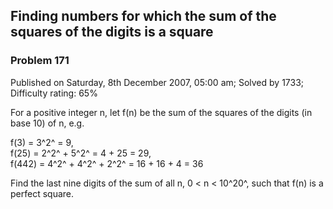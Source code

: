 Finding numbers for which the sum of the squares of the digits is a square
--------------------------------------------------------------------------

### Problem 171

Published on Saturday, 8th December 2007, 05:00 am; Solved by 1733;
Difficulty rating: 65%

For a positive integer n, let f(n) be the sum of the squares of the
digits (in base 10) of n, e.g.

f(3) = 3^2^ = 9,\
 f(25) = 2^2^ + 5^2^ = 4 + 25 = 29,\
 f(442) = 4^2^ + 4^2^ + 2^2^ = 16 + 16 + 4 = 36

Find the last nine digits of the sum of all n, 0 \< n \< 10^20^, such
that f(n) is a perfect square.
